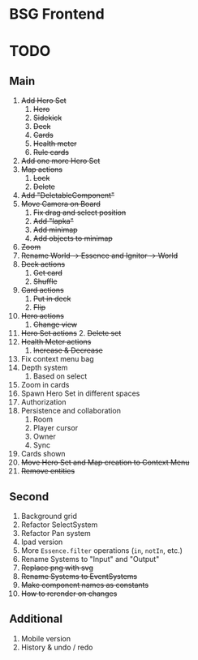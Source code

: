 # BSG Frontend

# TODO

## Main

1. ~~Add Hero Set~~
   1. ~~Hero~~
   2. ~~Sidekick~~
   3. ~~Deck~~
   4. ~~Cards~~
   5. ~~Health meter~~
   6. ~~Rule cards~~
2. ~~Add one more Hero Set~~
3. ~~Map actions~~
   1. ~~Lock~~
   2. ~~Delete~~
4. ~~Add "DeletableComponent"~~
5. ~~Move Camera on Board~~
   1. ~~Fix drag and select position~~
   2. ~~Add "lapka"~~
   3. ~~Add minimap~~
   4. ~~Add objects to minimap~~
6. ~~Zoom~~
7. ~~Rename World -> Essence and Ignitor -> World~~
8. ~~Deck actions~~
   1. ~~Get card~~
   2. ~~Shuffle~~
9. ~~Card actions~~
   1. ~~Put in deck~~
   2. ~~Flip~~
10. ~~Hero actions~~
    1. ~~Change view~~
11. ~~Hero Set actions~~ 2. ~~Delete set~~
12. ~~Health Meter actions~~
    1. ~~Increase & Decrease~~
13. Fix context menu bag
14. Depth system
    1. Based on select
15. Zoom in cards
16. Spawn Hero Set in different spaces
17. Authorization
18. Persistence and collaboration
    1. Room
    2. Player cursor
    3. Owner
    4. Sync
19. Cards shown
20. ~~Move Hero Set and Map creation to Context Menu~~
21. ~~Remove entities~~

## Second

1. Background grid
2. Refactor SelectSystem
3. Refactor Pan system
4. Ipad version
5. More `Essence.filter` operations (`in`, `notIn`, etc.)
6. Rename Systems to "Input" and "Output"
7. ~~Replace png with svg~~
8. ~~Rename Systems to EventSystems~~
9. ~~Make component names as constants~~
10. ~~How to rerender on changes~~

## Additional

1. Mobile version
2. History & undo / redo

